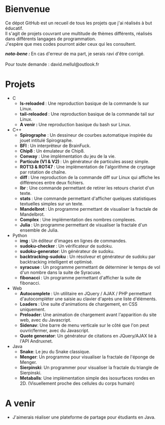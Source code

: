 # Bienvenue

<p>
  Ce dépot GitHub est un recueil de tous les projets que j'ai réalisés à but éducatif.<br />
  Il s'agit de projets couvrant une multitude de thèmes différents, réalisés dans différents langages de programmation.<br />
  J'espère que mes codes pourront aider ceux qui les consultent.
</p>
  <b><em>nota-bene : </em></b>En cas d'erreur de ma part, je serais ravi d'être corrigé.
  <br />
  <br />
  Pour toute demande : david.mellul@outlook.fr 

# Projets

- C
  - <b>ls-reloaded </b>: Une reproduction basique de la commande ls sur Linux.
  - <b>tail-reloaded </b> : Une reproduction basique de la commande tail sur Linux.
  - <b>A venir : </b> Une reproduction basique du bash sur Linux.
- C++
  - <b>Spirographe</b> : Un dessineur de courbes automatique inspirée du jouet intitulé Spirographe.
  - <b>BFI </b>: Un interprêteur de BrainFuck.
  - <b>Chip8 </b>: Un émulateur de Chip8.
  - <b>Conway</b> : Une implémentation du jeu de la vie.
  - <b>Particule (V1 & V2) </b>: Un générateur de particules assez simple.
  - <b>ROT13 & ROT47 </b>: Une implémentation de l'algorithme de cryptage par rotation de chaîne.
  - <b>diff </b>: Une reproduction de la commande diff sur Linux qui affiche les différences entre deux fichiers.
  - <b>lbr </b>: Une commande permettant de retirer les retours chariot d'un texte.
  - <b>stats </b>: Une commande permettant d'afficher quelques statistiques textuelles simples sur un texte.
  - <b>Mandelbrot </b>: Un programme permettant de visualiser la fractale de Mandelbrot.
  - <b>Complex </b>: Une implémentation des nombres complexes.
  - <b>Julia </b>: Un programme permettant de visualiser la fractale d'un ensemble de Julia.
- Python
  - <b>img </b>: Un éditeur d'images en lignes de commandes.
  - <b>sudoku-checker </b>: Un vérificateur de sudoku.
  - <b>sudoku-generator</b>: Un générateur de sudoku.
  - <b>backtracking-sudoku</b> : Un résolveur et générateur de sudoku par backtracking intelligent et optimisé.
  - <b>syracuse </b>: Un programme permettant de déterminer le temps de vol d'un nombre dans la suite de Syracuse.
  - <b>fibonacci </b>: Un programme permettant d'afficher la suite de fibonacci.
- Web
  - <b>Autocomplete </b>: Un utilitaire en JQuery / AJAX / PHP permettant d'autocompléter une saisie au clavier d'après une liste           d'éléments.
  - <b>Loaders </b>: Une suite d'animations de chargement, en CSS uniquement.
  - <b>Preloader</b>: Une animation de chargement avant l'apparition du site web, avec du Javascript.
  - <b>Sidenav</b>: Une barre de menu verticale sur le côté que l'on peut ouvrir/fermer, avec du Javascript. 
  - <b>Quote generator</b>: Un générateur de citations en JQuery/AJAX lié à l'API Andruxnet.
- Java
  - <b>Snake</b>: Le jeu du Snake classique.
  - <b>Menger</b>: Un programme pour visualiser la fractale de l'éponge de Menger.
  - <b>Sierpinski</b>: Un programmer pour visualiser la fractale du triangle de Sierpinski.
  - <b>Metaballs</b>: Une implémentation simple des isosurfaces rondes en 2D. (Visuellement proche des cellules du corps humain)
 
 # A venir 
 
-  J'aimerais réaliser une plateforme de partage pour étudiants en Java.
